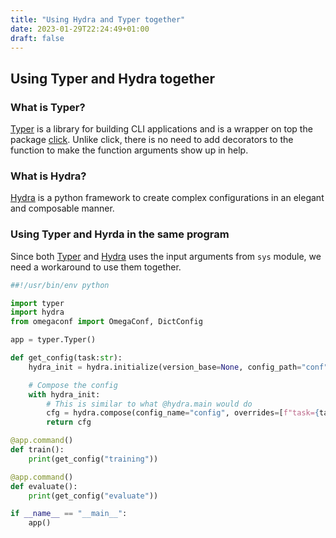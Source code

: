```yaml
---
title: "Using Hydra and Typer together"
date: 2023-01-29T22:24:49+01:00
draft: false
---
```


## Using Typer and Hydra together

### What is Typer?

[Typer](https://typer.tiangolo.com/) is a library for building CLI applications and is a wrapper on top the package [click](). Unlike click, there is no need to add decorators to the function to make the function arguments show up in help.

### What is Hydra?

[Hydra](https://hydra.cc/) is a python framework to create complex configurations in an elegant and composable manner.

### Using Typer and Hyrda in the same program

Since both [Typer](https://typer.tiangolo.com/) and [Hydra](https://hydra.cc) uses the input arguments from `sys` module, we need a workaround to use them together.

```python
##!/usr/bin/env python

import typer
import hydra
from omegaconf import OmegaConf, DictConfig

app = typer.Typer()

def get_config(task:str):
    hydra_init = hydra.initialize(version_base=None, config_path="conf")

    # Compose the config
    with hydra_init:
        # This is similar to what @hydra.main would do
        cfg = hydra.compose(config_name="config", overrides=[f"task={task}"])
        return cfg

@app.command()
def train():
    print(get_config("training"))

@app.command()
def evaluate():
    print(get_config("evaluate"))

if __name__ == "__main__":
    app()
```

